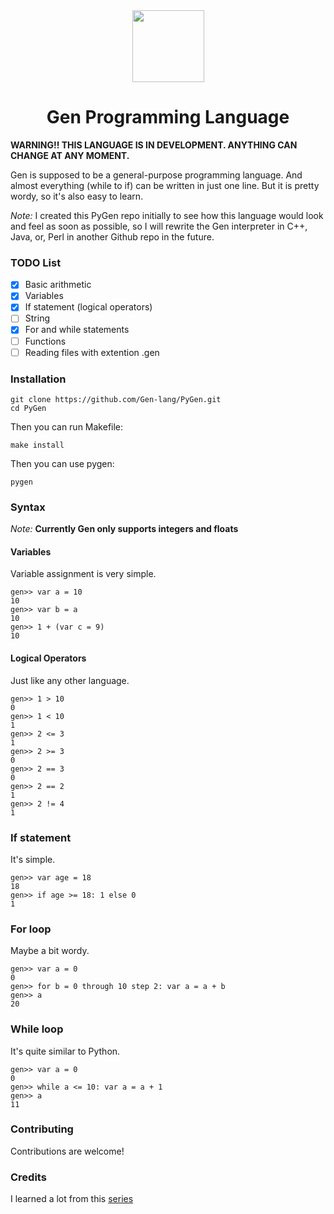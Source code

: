 <div align="center">
    <img width="115px" src="https://user-images.githubusercontent.com/60306074/148671204-b759cf4b-dada-483b-80f5-7bc24efc49e5.png">
    <h1>Gen Programming Language</h1>
</div>

**WARNING!! THIS LANGUAGE IS IN DEVELOPMENT. ANYTHING CAN CHANGE AT ANY MOMENT.**

Gen is supposed to be a general-purpose programming language. And almost everything (while to if) can be written in just one line. But it is pretty wordy, so it's also easy to learn.


*Note:* I created this PyGen repo initially to see how this language would look and feel as soon as possible, so I will rewrite the Gen interpreter in C++, Java, or, Perl in another Github repo in the future.


### TODO List
 - [x] Basic arithmetic
 - [x] Variables
 - [x] If statement (logical operators)
 - [ ] String
 - [x] For and while statements
 - [ ] Functions
 - [ ] Reading files with extention .gen

### Installation
```
git clone https://github.com/Gen-lang/PyGen.git
cd PyGen
```
Then you can run Makefile:
```
make install
```
Then you can use pygen:
```
pygen
```

### Syntax
*Note:* **Currently Gen only supports integers and floats**

#### Variables
Variable assignment is very simple.
```
gen>> var a = 10
10
gen>> var b = a
10
gen>> 1 + (var c = 9)
10
```
#### Logical Operators
Just like any other language.
```
gen>> 1 > 10
0
gen>> 1 < 10 
1
gen>> 2 <= 3
1
gen>> 2 >= 3
0
gen>> 2 == 3
0
gen>> 2 == 2
1
gen>> 2 != 4
1
```

### If statement
It's simple.
```
gen>> var age = 18
18
gen>> if age >= 18: 1 else 0
1
```

### For loop
Maybe a bit wordy.
```
gen>> var a = 0
0
gen>> for b = 0 through 10 step 2: var a = a + b
gen>> a
20
```

### While loop
It's quite similar to Python.
```
gen>> var a = 0
0
gen>> while a <= 10: var a = a + 1
gen>> a 
11
```

### Contributing
Contributions are welcome!

### Credits
I learned a lot from this [series](https://ruslanspivak.com/lsbasi-part1/)

